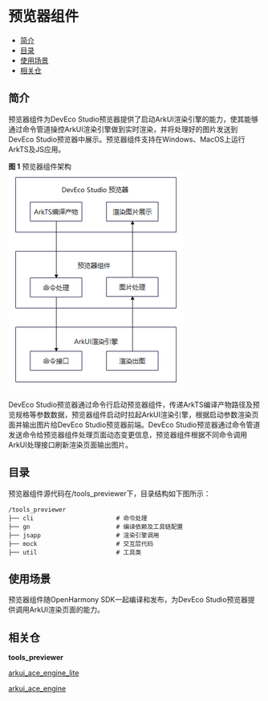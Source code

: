 # 预览器组件<a name="ZH-CN_TOPIC_0000001076213355"></a>

-   [简介](#section15701932113019)
-   [目录](#section1791423143211)
-   [使用场景](#section171384529150)
-   [相关仓](#section1447164910172)

## 简介<a name="section15701932113019"></a>

预览器组件为DevEco Studio预览器提供了启动ArkUI渲染引擎的能力，使其能够通过命令管道操控ArkUI渲染引擎做到实时渲染，并将处理好的图片发送到DevEco Studio预览器中展示。预览器组件支持在Windows、MacOS上运行ArkTS及JS应用。

**图 1**  预览器组件架构<a name="fig2606133765017"></a>  
![](figures/预览器组件架构图.PNG "预览器组件架构")

DevEco Studio预览器通过命令行启动预览器组件，传递ArkTS编译产物路径及预览规格等参数数据，预览器组件启动时拉起ArkUI渲染引擎，根据启动参数渲染页面并输出图片给DevEco Studio预览器前端。DevEco Studio预览器通过命令管道发送命令给预览器组件处理页面动态变更信息，预览器组件根据不同命令调用ArkUI处理接口刷新渲染页面输出图片。
## 目录<a name="section1791423143211"></a>

预览器组件源代码在/tools_previewer下，目录结构如下图所示：

```
/tools_previewer
├── cli                       # 命令处理
├── gn                        # 编译依赖及工具链配置
├── jsapp                     # 渲染引擎调用
├── mock                      # 交互层代码
├── util                      # 工具类
```

## 使用场景<a name="section171384529150"></a>

预览器组件随OpenHarmony SDK一起编译和发布，为DevEco Studio预览器提供调用ArkUI渲染页面的能力。

## 相关仓<a name="section1447164910172"></a>

**tools_previewer**

[arkui\_ace\_engine\_lite](https://gitee.com/openharmony/arkui_ace_engine_lite)

[arkui\_ace\_engine](https://gitee.com/openharmony/arkui_ace_engine)

